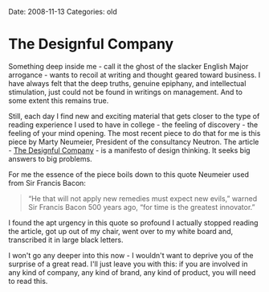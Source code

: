 Date: 2008-11-13
Categories: old

# The Designful Company

Something deep inside me - call it the ghost of the slacker English Major arrogance - wants to recoil at writing and thought geared toward business.  I have always felt that the deep truths, genuine epiphany, and intellectual stimulation, just could not be found in writings on management.  And to some extent this remains true.

Still, each day I find new and exciting material that gets closer to the type of reading experience I used to have in college - the feeling of discovery - the feeling of your mind opening.  The most recent piece to do that for me is this piece by Marty Neumeier, President of the consultancy Neutron.  The article -  <a href="http://mturro.bluepear.org/wp-content/uploads/2008/11/08192neu10.pdf">The Designful Company</a> - is a manifesto of design thinking.  It seeks big answers to big problems.

For me the essence of the piece boils down to this quote Neumeier used from Sir Francis Bacon:

<blockquote>“He that will not apply new remedies must expect new evils,” warned Sir Francis Bacon 500 years ago, “for time is the greatest innovator.”</blockquote>

I found the apt urgency in this quote so profound I actually stopped reading the article, got up out of my chair, went over to my white board and, transcribed it in large black letters.  

I won't go any deeper into this now - I wouldn't want to deprive you of the surprise of a great read.  I'll just leave you with this: if you are involved in any kind of company, any kind of brand, any kind of product, you will need to read this.

